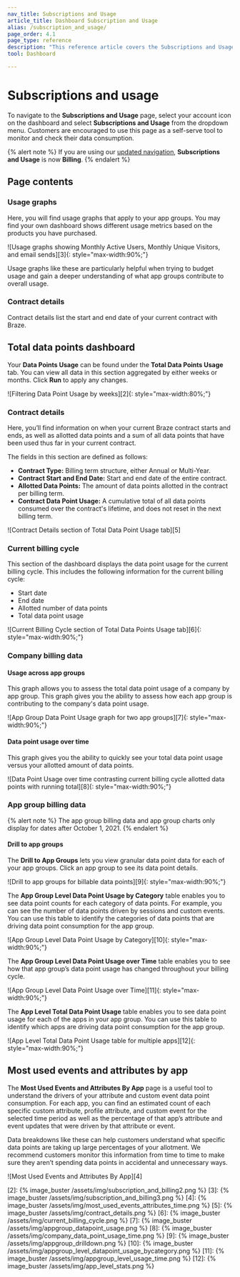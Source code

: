 ```yaml
---
nav_title: Subscriptions and Usage
article_title: Dashboard Subscription and Usage
alias: /subscription_and_usage/
page_order: 4.1
page_type: reference
description: "This reference article covers the Subscriptions and Usage page, where you can monitor and check your data consumption."
tool: Dashboard

---
```


# Subscriptions and usage

To navigate to the **Subscriptions and Usage** page, select your account icon on the dashboard and select **Subscriptions and Usage** from the dropdown menu. Customers are encouraged to use this page as a self-serve tool to monitor and check their data consumption. 

{% alert note %}
If you are using our [updated navigation]({{site.baseurl}}/navigation/), **Subscriptions and Usage** is now **Billing**.
{% endalert %}

## Page contents

### Usage graphs

Here, you will find usage graphs that apply to your app groups. You may find your own dashboard shows different usage metrics based on the products you have purchased.

![Usage graphs showing Monthly Active Users, Monthly Unique Visitors, and email sends][3]{: style="max-width:90%;"}

Usage graphs like these are particularly helpful when trying to budget usage and gain a deeper understanding of what app groups contribute to overall usage.

### Contract details

Contract details list the start and end date of your current contract with Braze.

## Total data points dashboard

Your **Data Points Usage** can be found under the **Total Data Points Usage** tab. You can view all data in this section aggregated by either weeks or months. Click **Run** to apply any changes.

![Filtering Data Point Usage by weeks][2]{: style="max-width:80%;"}

### Contract details

Here, you’ll find information on when your current Braze contract starts and ends, as well as allotted data points and a sum of all data points that have been used thus far in your current contract.

The fields in this section are defined as follows:

- **Contract Type:** Billing term structure, either Annual or Multi-Year.
- **Contract Start and End Date:** Start and end date of the entire contract.
- **Allotted Data Points:** The amount of data points allotted in the contract per billing term.
- **Contract Data Point Usage:** A cumulative total of all data points consumed over the contract's lifetime, and does not reset in the next billing term.

![Contract Details section of Total Data Point Usage tab][5]

### Current billing cycle

This section of the dashboard displays the data point usage for the current billing cycle. This includes the following information for the current billing cycle:

- Start date 
- End date  
- Allotted number of data points 
- Total data point usage 

![Current Billing Cycle section of Total Data Points Usage tab][6]{: style="max-width:90%;"}

### Company billing data

#### Usage across app groups

This graph allows you to assess the total data point usage of a company by app group. This graph gives you the ability to assess how each app group is contributing to the company's data point usage.

![App Group Data Point Usage graph for two app groups][7]{: style="max-width:90%;"}

#### Data point usage over time

This graph gives you the ability to quickly see your total data point usage versus your allotted amount of data points. 

![Data Point Usage over time contrasting current billing cycle allotted data points with running total][8]{: style="max-width:90%;"}

### App group billing data

{% alert note %}
The app group billing data and app group charts only display for dates after October 1, 2021. 
{% endalert %}

#### Drill to app groups

The **Drill to App Groups** lets you view granular data point data for each of your app groups. Click an app group to see its data point details.

![Drill to app groups for billable data points][9]{: style="max-width:90%;"}

The **App Group Level Data Point Usage by Category** table enables you to see data point counts for each category of data points. For example, you can see the number of data points driven by sessions and custom events. You can use this table to identify the categories of data points that are driving data point consumption for the app group.

![App Group Level Data Point Usage by Category][10]{: style="max-width:90%;"}

The **App Group Level Data Point Usage over Time** table enables you to see how that app group’s data point usage has changed throughout your billing cycle.

![App Group Level Data Point Usage over Time][11]{: style="max-width:90%;"}

The **App Level Total Data Point Usage** table enables you to see data point usage for each of the apps in your app group. You can use this table to identify which apps are driving data point consumption for the app group.

![App Level Total Data Point Usage table for multiple apps][12]{: style="max-width:90%;"}

## Most used events and attributes by app

The **Most Used Events and Attributes By App** page is a useful tool to understand the drivers of your attribute and custom event data point consumption. For each app, you can find an estimated count of each specific custom attribute, profile attribute, and custom event for the selected time period as well as the percentage of that app’s attribute and event updates that were driven by that attribute or event. 

Data breakdowns like these can help customers understand what specific data points are taking up large percentages of your allotment. We recommend customers monitor this information from time to time to make sure they aren’t spending data points in accidental and unnecessary ways. 

![Most Used Events and Attributes By App][4]



[2]: {% image_buster /assets/img/subscription_and_billing2.png %}
[3]: {% image_buster /assets/img/subscription_and_billing3.png %}
[4]: {% image_buster /assets/img/most_used_events_attributes_time.png %}
[5]: {% image_buster /assets/img/contract_details.png %}
[6]: {% image_buster /assets/img/current_billing_cycle.png %}
[7]: {% image_buster /assets/img/appgroup_datapoint_usage.png %}
[8]: {% image_buster /assets/img/company_data_point_usage_time.png %}
[9]: {% image_buster /assets/img/appgroup_drilldown.png %}
[10]: {% image_buster /assets/img/appgroup_level_datapoint_usage_bycategory.png %}
[11]: {% image_buster /assets/img/appgroup_level_usage_time.png %}
[12]: {% image_buster /assets/img/app_level_stats.png %}